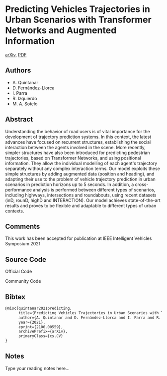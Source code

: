 
# Predicting Vehicles Trajectories in Urban Scenarios with Transformer Networks and Augmented Information

[arXiv](https://arxiv.org/abs/2106.0559), [PDF](https://arxiv.org/pdf/2106.0559.pdf)

## Authors

- A. Quintanar
- D. Fernández-Llorca
- I. Parra
- R. Izquierdo
- M. A. Sotelo

## Abstract

Understanding the behavior of road users is of vital importance for the development of trajectory prediction systems. In this context, the latest advances have focused on recurrent structures, establishing the social interaction between the agents involved in the scene. More recently, simpler structures have also been introduced for predicting pedestrian trajectories, based on Transformer Networks, and using positional information. They allow the individual modelling of each agent's trajectory separately without any complex interaction terms. Our model exploits these simple structures by adding augmented data (position and heading), and adapting their use to the problem of vehicle trajectory prediction in urban scenarios in prediction horizons up to 5 seconds. In addition, a cross-performance analysis is performed between different types of scenarios, including highways, intersections and roundabouts, using recent datasets (inD, rounD, highD and INTERACTION). Our model achieves state-of-the-art results and proves to be flexible and adaptable to different types of urban contexts.

## Comments

This work has been accepted for publication at IEEE Intelligent Vehicles Symposium 2021

## Source Code

Official Code



Community Code



## Bibtex

```tex
@misc{quintanar2021predicting,
      title={Predicting Vehicles Trajectories in Urban Scenarios with Transformer Networks and Augmented Information}, 
      author={A. Quintanar and D. Fernández-Llorca and I. Parra and R. Izquierdo and M. A. Sotelo},
      year={2021},
      eprint={2106.00559},
      archivePrefix={arXiv},
      primaryClass={cs.CV}
}
```

## Notes

Type your reading notes here...

